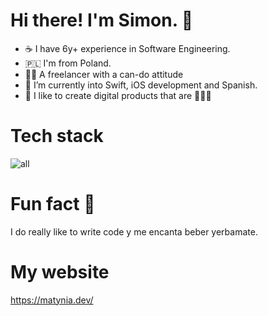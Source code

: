 # Hi there! I'm Simon. 👋 


- ☕️ I have 6y+ experience in Software Engineering.
- 🇵🇱 I'm from Poland.
- 👨‍💻 A freelancer with a can-do attitude
- 🔭 I’m currently into Swift, iOS development and Spanish.
- 🚀 I like to create digital products that are 🤯🤯🤯

  
# Tech stack
![all](https://skillicons.dev/icons?i=react,next,js,ts,html,css,tailwind,nodejs,express,nestjs,docker,git,postgresql,mysql,figma,github,gitlab)

# Fun fact 🤔
I do really like to write code y me encanta beber yerbamate.

# My website
https://matynia.dev/
